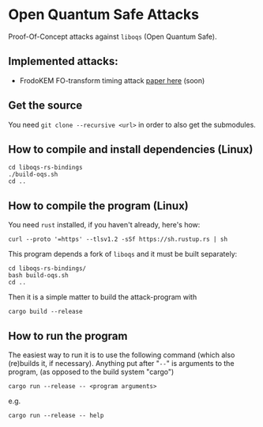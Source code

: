 # Open Quantum Safe Attacks

Proof-Of-Concept attacks against `liboqs` (Open Quantum Safe).

## Implemented attacks:

* FrodoKEM FO-transform timing attack [paper here](https://eprint.iacr.org/2020/xxx) (soon)

## Get the source

You need  `git clone --recursive <url>` in order to also get the submodules.

## How to compile and install dependencies (Linux)

    cd liboqs-rs-bindings
    ./build-oqs.sh
    cd ..

## How to compile the program  (Linux)

You need `rust` installed, if you haven't already, here's how:

    curl --proto '=https' --tlsv1.2 -sSf https://sh.rustup.rs | sh

This program depends a fork of `liboqs` and it must be built separately:

    cd liboqs-rs-bindings/
    bash build-oqs.sh
    cd ..
    
Then it is a simple matter to build the attack-program with

    cargo build --release

## How to run the program

The easiest way to run it is to use the following command (which also (re)builds it, if necessary).
Anything put after "`--`" is arguments to the program, (as opposed to the build system "cargo")

    cargo run --release -- <program arguments>

e.g.

    cargo run --release -- help